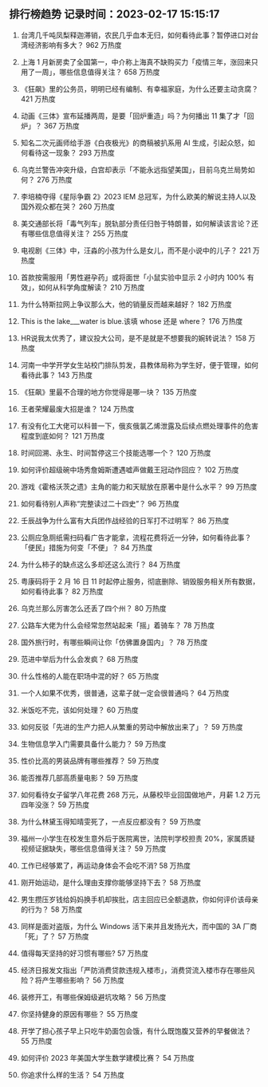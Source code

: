 
## 排行榜趋势 记录时间：2023-02-17 15:15:17
  
  1. 台湾几千吨凤梨释迦滞销，农民几乎血本无归，如何看待此事？暂停进口对台湾经济影响有多大？ 962 万热度
    
  2. 上海 1 月新房卖了全国第一，中介称上海真不缺购买力「疫情三年，涨回来只用了一周」，哪些信息值得关注？ 658 万热度
    
  3. 《狂飙》里的公务员，明明已经有编制、有幸福家庭，为什么还要主动贪腐？ 421 万热度
    
  4. 动画《三体》宣布延播两周，是要「回炉重造」吗？为何播出 11 集了才「回炉」？ 367 万热度
    
  5. 知名二次元画师给手游《白夜极光》的商稿被扒系用 AI 生成，引起众怒，如何看待这一现象？ 293 万热度
    
  6. 乌克兰警告冲突升级，白宫却表示「不能永远指望美国」，目前乌克兰局势如何？ 276 万热度
    
  7. 李培楠夺得《星际争霸 2》2023 IEM 总冠军，为什么欧美的解说主持人以及国外观众都在哭？ 260 万热度
    
  8. 美交通部长将「毒气列车」脱轨部分责任归咎于特朗普，如何解读该言论？还有哪些信息值得关注？ 255 万热度
    
  9. 电视剧《三体》中，汪淼的小孩为什么是女儿，而不是小说中的儿子？ 221 万热度
    
  10. 首款按需服用「男性避孕药」或将面世「小鼠实验中显示 2 小时内 100% 有效」，如何从科学角度解读？ 210 万热度
    
  11. 为什么特斯拉网上争议那么大，他的销量反而越来越好？ 182 万热度
    
  12. This is the lake___water is blue.该填 whose 还是 where？ 176 万热度
    
  13. HR说我太优秀了，建议投大公司，是不是就是不想要我的婉转说法？ 158 万热度
    
  14. 河南一中学开学女生站校门排队剪发，县教体局称为学生好，便于管理，如何看待此事？ 143 万热度
    
  15. 《狂飙》里最不合理的地方你觉得是哪一块？ 135 万热度
    
  16. 王者荣耀最废大招是谁？ 124 万热度
    
  17. 有没有化工大佬可以科普一下，俄亥俄氯乙烯泄露及后续点燃处理事件的危害程度到底如何？ 121 万热度
    
  18. 时间回溯、永生、时间暂停这三个技能选哪一个？ 120 万热度
    
  19. 如何评价超级碗中场秀詹姆斯遭遇嘘声做戴王冠动作回应？ 102 万热度
    
  20. 游戏《霍格沃茨之遗》主角的能力和天赋放在原著中是什么水平？ 99 万热度
    
  21. 如何看待别人声称“完整读过二十四史”？ 96 万热度
    
  22. 壬辰战争为什么富有大兵团作战经验的日军打不过明军？ 86 万热度
    
  23. 公厕应急厕纸需扫码看广告才能拿，流程花费将近一分钟，如何看待此事？「便民」措施为何变「不便」？ 84 万热度
    
  24. 为什么柿子的缺点这么多却还这么流行？ 84 万热度
    
  25. 粤康码将于 2 月 16 日 11 时起停止服务，彻底删除、销毁服务相关所有数据，如何看待此事？ 82 万热度
    
  26. 乌克兰那么厉害怎么还丢了四个州？ 80 万热度
    
  27. 公路车大佬为什么会经常忽然站起来「摇」着骑车？ 78 万热度
    
  28. 国外旅行时，有哪些瞬间让你「仿佛置身国内」？ 78 万热度
    
  29. 范进中举后为什么会发疯？ 68 万热度
    
  30. 什么性格的人能在职场中混的好？ 65 万热度
    
  31. 一个人如果不优秀，很普通，这辈子就一定会很普通吗？ 64 万热度
    
  32. 米饭吃不完，该如何处理？ 60 万热度
    
  33. 如何反驳「先进的生产力把人从繁重的劳动中解放出来了」？ 59 万热度
    
  34. 生物信息学入门需要具备什么能力？ 59 万热度
    
  35. 性价比高的男装品牌有哪些推荐？ 59 万热度
    
  36. 能否推荐几部高质量电影？ 59 万热度
    
  37. 如何看待女子留学八年花费 268 万元，从藤校毕业回国做地产，月薪 1.2 万元四年没涨？ 59 万热度
    
  38. 为什么林黛玉得知晴雯死了，一点反应都没有？ 59 万热度
    
  39. 福州一小学生在校发生意外后于医院离世，法院判学校担责 20%，家属质疑视频证据缺失，哪些信息值得关注？ 59 万热度
    
  40. 工作已经够累了，再运动身体会不会吃不消? 58 万热度
    
  41. 刚开始运动，是什么理由支撑你能够坚持下去？ 58 万热度
    
  42. 男生攒压岁钱给妈妈换手机却挨批，店主回应已全额退款，你如何评价该母亲的行为？ 58 万热度
    
  43. 同样是面对盗版，为什么 Windows 活下来并且发扬光大，而中国的 3A 厂商「死」了？ 57 万热度
    
  44. 值得每天坚持的好习惯有哪些? 57 万热度
    
  45. 经济日报发文指出「严防消费贷款违规入楼市」，消费贷流入楼市存在哪些风险？将产生哪些影响？ 56 万热度
    
  46. 装修开工，有哪些保姆级避坑攻略？ 56 万热度
    
  47. 你坚持健身的原因有哪些？ 55 万热度
    
  48. 开学了担心孩子早上只吃牛奶面包会饿，有什么既饱腹又营养的早餐做法？ 55 万热度
    
  49. 如何评价 2023 年美国大学生数学建模比赛？ 54 万热度
    
  50. 你追求什么样的生活？ 54 万热度
    